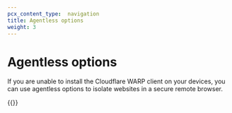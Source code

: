 ```yaml
---
pcx_content_type:  navigation
title: Agentless options
weight: 3
---
```


# Agentless options

If you are unable to install the Cloudflare WARP client on your devices, you can use agentless options to isolate websites in a secure remote browser.

{{<directory-listing>}}